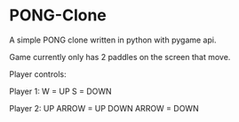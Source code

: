 # PONG-Clone
A simple PONG clone written in python with pygame api.

Game currently only has 2 paddles on the screen that move.

Player controls:

Player 1: 
W = UP
S = DOWN

Player 2:
UP ARROW = UP
DOWN ARROW = DOWN